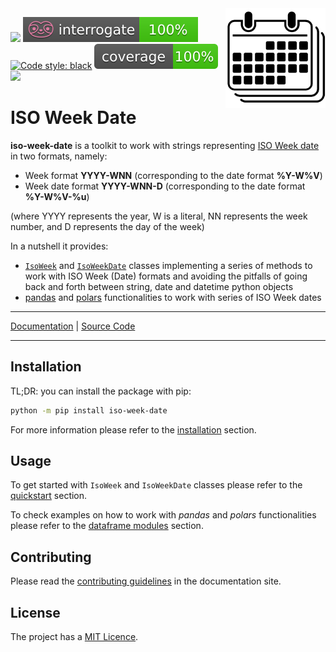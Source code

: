 <img src="img/iso-week-date-logo.svg" width=160 height=160 align="right">

![](https://img.shields.io/github/license/FBruzzesi/iso-week)
<img src ="img/interrogate-shield.svg">
[![Code style: black](https://img.shields.io/badge/code%20style-black-000000.svg)](https://github.com/psf/black)
<img src="img/coverage.svg">
<img src="https://img.shields.io/pypi/pyversions/iso-week-date">

# ISO Week Date

**iso-week-date** is a toolkit to work with strings representing [ISO Week date](https://en.wikipedia.org/wiki/ISO_week_date) in two formats, namely:

- Week format **YYYY-WNN** (corresponding to the date format **%Y-W%V**)
- Week date format **YYYY-WNN-D** (corresponding to the date format **%Y-W%V-%u**)

(where YYYY represents the year, W is a literal, NN represents the week number, and D represents the day of the week)

In a nutshell it provides:

- [`IsoWeek`](api/isoweek.md) and [`IsoWeekDate`](api/isoweekdate.md) classes implementing a series of methods to work with ISO Week (Date) formats and avoiding the pitfalls of going back and forth between string, date and datetime python objects
- [pandas](api/pandas.md) and [polars](api/polars.md) functionalities to work with series of ISO Week dates

---

[Documentation](https://fbruzzesi.github.io/iso-week-date) | [Source Code](https://github.com/fbruzzesi/iso-week-date)

---

## Installation

TL;DR: you can install the package with pip:

```bash
python -m pip install iso-week-date
```

For more information please refer to the [installation](installation.md) section.

## Usage

To get started with `IsoWeek` and `IsoWeekDate` classes please refer to the [quickstart](user-guide/quickstart.md) section.

To check examples on how to work with _pandas_ and _polars_ functionalities please refer to the [dataframe modules](user-guide/dataframe-modules.md) section.


## Contributing

Please read the [contributing guidelines](contribute.md) in the documentation site.

## License

The project has a [MIT Licence](https://github.com/FBruzzesi/iso-week-date/blob/main/LICENSE).

